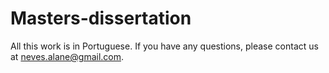 # Masters-dissertation

All this work is in Portuguese. 
If you have any questions, please contact us at neves.alane@gmail.com.
